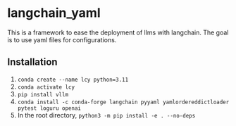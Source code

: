 # langchain_yaml
This is a framework to ease the deployment of llms with langchain. The goal is to use yaml files for configurations.

## Installation
1. ```conda create --name lcy python=3.11```
2. ```conda activate lcy```
3. ```pip install vllm```
4. ```conda install -c conda-forge langchain pyyaml yamlordereddictloader pytest loguru openai```
5. In the root directory, ```python3 -m pip install -e . --no-deps```
